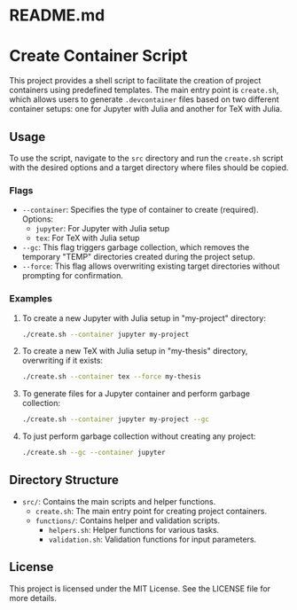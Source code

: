 # README.md

# Create Container Script

This project provides a shell script to facilitate the creation of project containers using predefined templates. The main entry point is `create.sh`, which allows users to generate `.devcontainer` files based on two different container setups: one for Jupyter with Julia and another for TeX with Julia.

## Usage

To use the script, navigate to the `src` directory and run the `create.sh` script with the desired options and a target directory where files should be copied.

### Flags

- `--container`: Specifies the type of container to create (required). Options:
  - `jupyter`: For Jupyter with Julia setup
  - `tex`: For TeX with Julia setup
- `--gc`: This flag triggers garbage collection, which removes the temporary "TEMP" directories created during the project setup.
- `--force`: This flag allows overwriting existing target directories without prompting for confirmation.


### Examples

1. To create a new Jupyter with Julia setup in "my-project" directory:
   ```bash
   ./create.sh --container jupyter my-project
   ```

2. To create a new TeX with Julia setup in "my-thesis" directory, overwriting if it exists:
   ```bash
   ./create.sh --container tex --force my-thesis
   ```

3. To generate files for a Jupyter container and perform garbage collection:
   ```bash
   ./create.sh --container jupyter my-project --gc
   ```

4. To just perform garbage collection without creating any project:
   ```bash
   ./create.sh --gc --container jupyter
   ```

## Directory Structure

- `src/`: Contains the main scripts and helper functions.
  - `create.sh`: The main entry point for creating project containers.
  - `functions/`: Contains helper and validation scripts.
    - `helpers.sh`: Helper functions for various tasks.
    - `validation.sh`: Validation functions for input parameters.

## License

This project is licensed under the MIT License. See the LICENSE file for more details.
